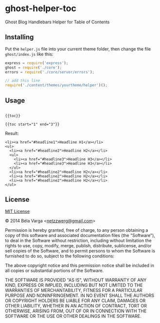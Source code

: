 ghost-helper-toc
================

Ghost Blog Handlebars Helper for Table of Contents


Installing
----------

Put the `helper.js` file into your current theme folder,
then change the file `ghost/index.js` like this:

```js
express = require('express');
ghost = require('./core');
errors = require('./core/server/errors');

// add this line
require('./content/themes/yourtheme/helper')();

```


Usage
-----

```

{{toc}}

{{toc start="1" end="3"}}

```

Result:

```
<li><a href="#headline1">Headline H1</a></li>
<ul>
  <li><a href="#headline2">Headline H2</a></li>
  <ul>
    <li><a href="#headline3">Headline H3</a></li>
    <li><a href="#headline3">Headline H3</a></li>
  </ul>
  <li><a href="#headline2">Headline H2</a></li>
  <li><a href="#headline2">Headline H2</a></li>
  <li><a href="#headline2">Headline H2</a></li>
</ul>
```


License
-------

[MIT License](http://www.opensource.org/licenses/mit-license.php)

&copy; 2014 Béla Varga &lt;netzzwerg@gmail.com&gt;

Permission is hereby granted, free of charge, to any person obtaining a copy of this software and associated documentation files (the "Software"), to deal in the Software without restriction, including without limitation the rights to use, copy, modify, merge, publish, distribute, sublicense, and/or sell copies of the Software, and to permit persons to whom the Software is furnished to do so, subject to the following conditions:

The above copyright notice and this permission notice shall be included in all copies or substantial portions of the Software.

THE SOFTWARE IS PROVIDED "AS IS", WITHOUT WARRANTY OF ANY KIND, EXPRESS OR IMPLIED, INCLUDING BUT NOT LIMITED TO THE WARRANTIES OF MERCHANTABILITY, FITNESS FOR A PARTICULAR PURPOSE AND NONINFRINGEMENT. IN NO EVENT SHALL THE AUTHORS OR COPYRIGHT HOLDERS BE LIABLE FOR ANY CLAIM, DAMAGES OR OTHER LIABILITY, WHETHER IN AN ACTION OF CONTRACT, TORT OR OTHERWISE, ARISING FROM, OUT OF OR IN CONNECTION WITH THE SOFTWARE OR THE USE OR OTHER DEALINGS IN THE SOFTWARE.
